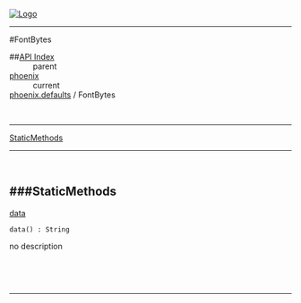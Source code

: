 
[![Logo](../../../images/logo.png)](../../../index.html)

---

#FontBytes


##[API Index](../../../api/index.html#phoenix.defaults)   
&emsp;&emsp;&emsp;parent    
[phoenix](../)     
&emsp;&emsp;&emsp;current    
[phoenix.defaults](./) / FontBytes

<br/>

---


[StaticMethods](#StaticMethods)   


---

&nbsp;   

<a class="lift" name="StaticMethods" ></a>
###StaticMethods   
---
<a class="lift" name="data" href="#data">data</a>



`data() : String`

<span class="small_desc_flat"> no description </span>   

&nbsp;   



&nbsp;
&nbsp;
&nbsp;

---  


&nbsp;   
&nbsp;   